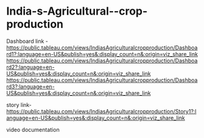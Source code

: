 # India-s-Agricultural--crop-production

Dashboard link -https://public.tableau.com/views/IndiasAgriculturalcropproduction/Dashboard1?:language=en-US&publish=yes&:display_count=n&:origin=viz_share_link
               https://public.tableau.com/views/IndiasAgriculturalcropproduction/Dashboard2?:language=en-US&publish=yes&:display_count=n&:origin=viz_share_link
               https://public.tableau.com/views/IndiasAgriculturalcropproduction/Dashboard3?:language=en-US&publish=yes&:display_count=n&:origin=viz_share_link

story link-  https://public.tableau.com/views/IndiasAgriculturalcropproduction/Story1?:language=en-US&publish=yes&:display_count=n&:origin=viz_share_link

video documentation
